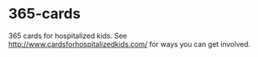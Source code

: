 # 365-cards
365 cards for hospitalized kids. See http://www.cardsforhospitalizedkids.com/ for ways you can get involved.
